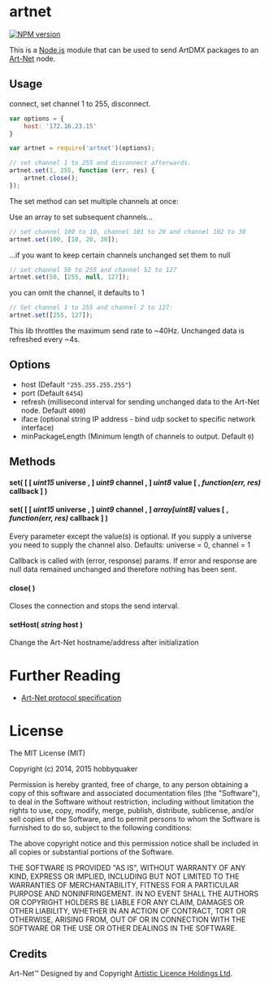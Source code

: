 # artnet

[![NPM version](https://badge.fury.io/js/artnet.svg)](http://badge.fury.io/js/artnet)

This is a [Node.js](http://nodejs.org) module that can be used to send ArtDMX packages to an [Art-Net](http://en.wikipedia.org/wiki/Art-Net) node.

## Usage

connect, set channel 1 to 255, disconnect.
```javascript
var options = {
    host: '172.16.23.15'
}

var artnet = require('artnet')(options);

// set channel 1 to 255 and disconnect afterwards.
artnet.set(1, 255, function (err, res) {
    artnet.close();
});
```

The set method can set multiple channels at once:

Use an array to set subsequent channels...
```javascript
// set channel 100 to 10, channel 101 to 20 and channel 102 to 30
artnet.set(100, [10, 20, 30]); 
```

...if you want to keep certain channels unchanged set them to null
```javascript
// set channel 50 to 255 and channel 52 to 127
artnet.set(50, [255, null, 127]);
```

you can omit the channel, it defaults to 1
```javascript
// Set channel 1 to 255 and channel 2 to 127:
artnet.set([255, 127]);
```

This lib throttles the maximum send rate to ~40Hz. Unchanged data is refreshed every ~4s.

## Options

  * host (Default ```"255.255.255.255"```)
  * port (Default ```6454```)
  * refresh (millisecond interval for sending unchanged data to the Art-Net node. Default ```4000```)
  * iface (optional string IP address - bind udp socket to specific network interface)
  * minPackageLength (Minimum length of channels to output. Default ```0```)

## Methods

#### **set(** [ [ *uint15* **universe** , ] *uint9* **channel** , ] *uint8* **value** [ , *function(err, res)* **callback** ] **)**
#### **set(** [ [ *uint15* **universe** , ] *uint9* **channel** , ] *array[uint8]* **values** [ , *function(err, res)* **callback** ] **)**


Every parameter except the value(s) is optional. If you supply a universe you need to supply the channel also.
Defaults: universe = 0, channel = 1

Callback is called with (error, response) params.
If error and response are null data remained unchanged and therefore nothing has been sent.


#### **close( )**

Closes the connection and stops the send interval.


#### **setHost(** *string* **host** **)**

Change the Art-Net hostname/address after initialization 


# Further Reading

* [Art-Net protocol specification](http://www.artisticlicence.com/WebSiteMaster/User%20Guides/art-net.pdf)


# License

The MIT License (MIT)

Copyright (c) 2014, 2015 hobbyquaker

Permission is hereby granted, free of charge, to any person obtaining a copy
of this software and associated documentation files (the "Software"), to deal
in the Software without restriction, including without limitation the rights
to use, copy, modify, merge, publish, distribute, sublicense, and/or sell
copies of the Software, and to permit persons to whom the Software is
furnished to do so, subject to the following conditions:

The above copyright notice and this permission notice shall be included in all
copies or substantial portions of the Software.

THE SOFTWARE IS PROVIDED "AS IS", WITHOUT WARRANTY OF ANY KIND, EXPRESS OR
IMPLIED, INCLUDING BUT NOT LIMITED TO THE WARRANTIES OF MERCHANTABILITY,
FITNESS FOR A PARTICULAR PURPOSE AND NONINFRINGEMENT. IN NO EVENT SHALL THE
AUTHORS OR COPYRIGHT HOLDERS BE LIABLE FOR ANY CLAIM, DAMAGES OR OTHER
LIABILITY, WHETHER IN AN ACTION OF CONTRACT, TORT OR OTHERWISE, ARISING FROM,
OUT OF OR IN CONNECTION WITH THE SOFTWARE OR THE USE OR OTHER DEALINGS IN THE
SOFTWARE.


## Credits

Art-Net™ Designed by and Copyright [Artistic Licence Holdings Ltd](http://www.artisticlicence.com/).

